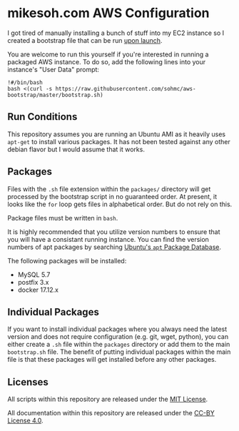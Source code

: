 # mikesoh.com AWS Configuration

I got tired of manually installing a bunch of stuff into my EC2 instance
so I created a bootstrap file that can be run [upon
launch](http://docs.aws.amazon.com/AWSEC2/latest/UserGuide/user-data.html).

You are welcome to run this yourself if you're interested in running a
packaged AWS instance.  To do so, add the following lines into your
instance's "User Data" prompt:

```
!#/bin/bash
bash <(curl -s https://raw.githubusercontent.com/sohmc/aws-bootstrap/master/bootstrap.sh)
```


## Run Conditions

This repository assumes you are running an Ubuntu AMI as it heavily uses
`apt-get` to install various packages.  It has not been tested against
any other debian flavor but I would assume that it works.


## Packages

Files with the `.sh` file extension within the `packages/` directory will 
get processed by the bootstrap script in no guaranteed order.  At present,
it looks like the `for` loop gets files in alphabetical order.  But do
not rely on this.

Package files must be written in `bash`.

It is highly recommended that you utilize version numbers to ensure that
you will have a consistant running instance.  You can find the version
numbers of apt packages by searching [Ubuntu's `apt` Package
Database](https://packages.ubuntu.com).

The following packages will be installed:

* MySQL 5.7
* postfix 3.x
* docker 17.12.x


## Individual Packages

If you want to install individual packages where you always need the
latest version and does not require configuration (e.g. git, wget,
python), you can either create a `.sh` file within the `packages` 
directory or add them to the main `bootstrap.sh` file.  The benefit 
of putting individual packages within the main file is that these 
packages will get installed before any other packages.


## Licenses

All scripts within this repository are released under the [MIT
License](./LICENSE.txt).

All documentation within this repository are released under the [CC-BY
License 4.0](https://creativecommons.org/licenses/by/4.0/).
